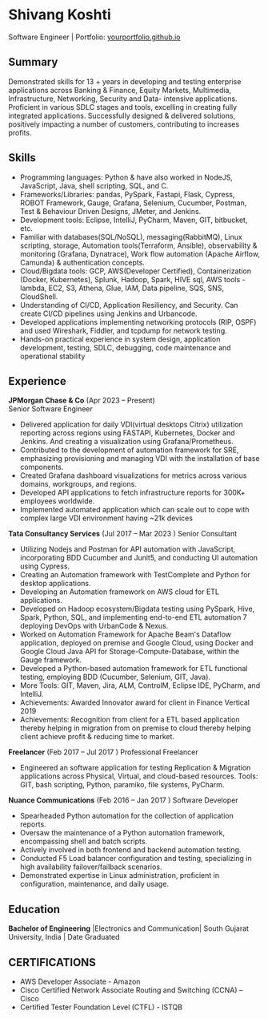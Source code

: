 # Shivang Koshti
Software Engineer | Portfolio: [yourportfolio.github.io](https://yourportfolio.github.io)

## Summary
Demonstrated skills for 13 + years in developing and testing enterprise applications across Banking & Finance, Equity Markets, Multimedia, Infrastructure, Networking, Security and Data- intensive applications. Proficient in various SDLC stages and tools, excelling in creating fully integrated applications. Successfully designed & delivered solutions, positively impacting a number of customers, contributing to increases profits.

## Skills
-	Programming languages: Python & have also worked in NodeJS, JavaScript, Java, shell scripting, SQL, and C.
-	Frameworks/Libraries: pandas, PySpark, Fastapi, Flask, Cypress, ROBOT Framework, Gauge, Grafana, Selenium, Cucumber, Postman, Test & Behaviour Driven Designs, JMeter, and Jenkins.
-	Development tools: Eclipse, IntelliJ, PyCharm, Maven, GIT, bitbucket, etc.
-	Familiar with databases(SQL/NoSQL), messaging(RabbitMQ), Linux scripting, storage, Automation tools(Terraform, Ansible), observability & monitoring (Grafana, Dynatrace), Work flow automation (Apache Airflow, Camunda) & authentication concepts.
-	Cloud/Bigdata tools: GCP, AWS(Developer Certified), Containerization (Docker, Kubernetes), Splunk, Hadoop, Spark, HIVE sql, AWS tools - lambda, EC2, S3, Athena, Glue, IAM, Data pipeline, SQS, SNS, CloudShell.
-	Understanding of CI/CD, Application Resiliency, and Security. Can create CI/CD pipelines using Jenkins and Urbancode.
-	Developed applications implementing networking protocols (RIP, OSPF) and used Wireshark, Fiddler, and tcpdump for network testing.
-	Hands-on practical experience in system design, application development, testing, SDLC, debugging, code maintenance and operational stability


## Experience
**JPMorgan Chase & Co** (Apr 2023 – Present)   
Senior Software Engineer
-	Delivered application for daily VDI(virtual desktops Citrix) utilization reporting across regions using FASTAPI, Kubernetes, Docker and Jenkins. And creating a visualization using Grafana/Prometheus.
-	Contributed to the development of automation framework for SRE, emphasizing provisioning and managing VDI with the installation of base components.
-	Created Grafana dashboard visualizations for metrics across various domains, workgroups, and regions.
-	Developed API applications to fetch infrastructure reports for 300K+ employees worldwide.
-	Implemented automated application which can scale out to cope with complex large VDI environment having ~21k devices


**Tata Consultancy Services** (Jul 2017 – Mar 2023 )
Senior Consultant 
- Utilizing Nodejs and Postman for API automation with JavaScript, incorporating BDD Cucumber and Junit5, and conducting UI automation using Cypress.
- Creating an Automation framework with TestComplete and Python for desktop applications.
-	Developing an Automation framework on AWS cloud for ETL applications.
-	Developed on Hadoop ecosystem/Bigdata testing using PySpark, Hive, Spark, Python, SQL, and implementing end-to-end ETL automation 7 deploying DevOps with UrbanCode & Nexus.
-	Worked on Automation Framework for Apache Beam's Dataflow application, deployed on premise and Google Cloud, using Docker and Google Cloud Java API for Storage-Compute-Database, within the Gauge framework.
-	Developed a Python-based automation framework for ETL functional testing, employing BDD (Cucumber, Selenium, GIT, Java).
-	More Tools: GIT, Maven, Jira, ALM, ControlM, Eclipse IDE, PyCharm, and IntelliJ.
-	Achievements: Awarded Innovator award for client in Finance Vertical 2019
-	Achievements: Recognition from client for a ETL based application thereby helping in migration from on premise to cloud thereby helping client achieve profit & reducing time to market.


**Freelancer** (Feb 2017 – Jul  2017 )
Professional Freelancer 
- Engineered an software application for testing Replication & Migration applications across Physical, Virtual, and cloud-based resources. Tools: GIT, bash scripting, Python, paramiko, file systems, PyCharm.

**Nuance Communications** (Feb 2016 – Jan  2017 )
Software Developer 
- Spearheaded Python automation for the collection of application reports.
-	Oversaw the maintenance of a Python automation framework, encompassing shell and batch scripts.
-	Actively involved in both frontend and backend automation testing.
-	Conducted F5 Load balancer configuration and testing, specializing in high availability failover/failback scenarios.
-	Demonstrated expertise in Linux administration, proficient in configuration, maintenance, and daily usage.


## Education
**Bachelor of Engineering** |Electronics and Communication| South Gujarat University,  India | Date Graduated
## CERTIFICATIONS
-	AWS Developer Associate - Amazon
-	Cisco Certified Network Associate Routing and Switching (CCNA) – Cisco
-	Certified Tester Foundation Level (CTFL) - ISTQB

